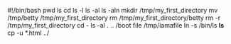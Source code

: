 #!/bin/bash
pwd ls cd ls -l ls -al ls -aln mkdir /tmp/my_first_directory mv /tmp/betty /tmp/my_first_directory rm /tmp/my_first_directory/betty rm -r /tmp/my_first_directory cd - ls -al . .. /boot file /tmp/iamafile ln -s /bin/ls __ls__ cp -u *.html ../


